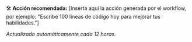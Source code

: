 🛠️ **Acción recomendada:** [Inserta aquí la acción generada por el workflow, por ejemplo: "Escribe 100 líneas de código hoy para mejorar tus habilidades."]

_Actualizado automáticamente cada 12 horas._
